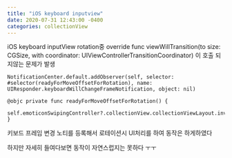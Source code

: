 ```yaml
---
title: "iOS keyboard inputview"
date: 2020-07-31 12:43:00 -0400
categories: collectionView
---
```


iOS keyboard inputView rotation중
override func viewWillTransition(to size: CGSize, with coordinator: UIViewControllerTransitionCoordinator)
이 호출 되지않는 문제가 발생

    NotificationCenter.default.addObserver(self, selector: #selector(readyForMoveOffsetForRotation), name: UIResponder.keyboardWillChangeFrameNotification, object: nil)

    @objc private func readyForMoveOffsetForRotation() {
        self.emoticonSwipingController?.collectionView.collectionViewLayout.invalidateLayout()
    }

키보드 프레임 변경 노티를 등록해서 로테이션시 UI처리를 하여 동작은 하게하였다

하지만 자세히 들여다보면 동작이 자연스럽지는 못하다 ㅜㅜ




